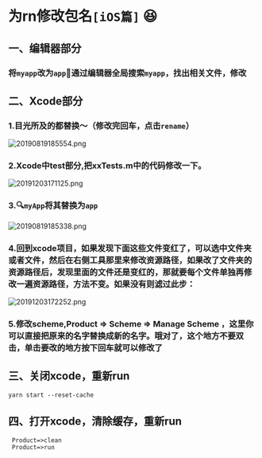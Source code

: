 # 为rn修改包名`[iOS篇]` 😆

## 一、编辑器部分

### 将`myapp`改为`app`🔧通过编辑器全局搜索`myapp`，找出相关文件，修改

## 二、Xcode部分

### 1.目光所及的都替换～（修改完回车，点击`rename`）
![20190819185554.png](https://i.loli.net/2019/08/19/ObrZln4SdWok3a1.png)

### 2.Xcode中test部分,把xxTests.m中的代码修改一下。

![20191203171125.png](https://i.loli.net/2019/12/03/gX5sYWhlaFNm9HP.png)

### 3.🔍`myApp`将其替换为`app`
![20190819185338.png](https://i.loli.net/2019/08/19/Mlq5hL3Qn2dieHb.png)

### 4.回到xcode项目，如果发现下面这些文件变红了，可以选中文件夹或者文件，然后在右侧工具那里来修改资源路径，如果改了文件夹的资源路径后，发现里面的文件还是变红的，那就要每个文件单独再修改一遍资源路径，方法不变。如果没有则滤过此步：
![20191203172252.png](https://i.loli.net/2019/12/03/9a5pBFYxdqZuWvb.png)

### 5.修改scheme,Product => Scheme => Manage Scheme ，这里你可以直接把原来的名字替换成新的名字。哦对了，这个地方不要双击，单击要改的地方按下回车就可以修改了

## 三、关闭xcode，重新run
```bish
yarn start --reset-cache
```

## 四、打开xcode，清除缓存，重新run
```bish
 Product=>clean
 Product=>run
```
